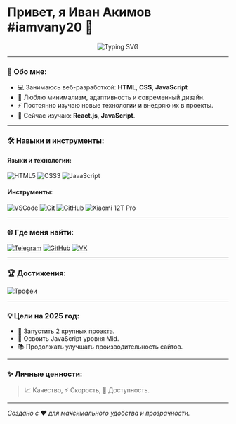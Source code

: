 # Привет, я Иван Акимов #iamvany20 👋

<!-- Основной блок с интерактивной информацией -->
<div align="center">
  <img src="https://readme-typing-svg.demolab.com?font=Fedra+Sans&size=24&duration=3000&color=7A5FF9&center=true&vCenter=true&width=500&lines=Web+Developer+%7C+Frontend+Enthusiast;Creating+Responsive+and+Modern+Websites;Passionate+about+Performance+and+Accessibility" alt="Typing SVG">
</div>

---

### 📖 Обо мне:

- 💻 Занимаюсь веб-разработкой: **HTML**, **CSS**, **JavaScript**
- 🎨 Люблю минимализм, адаптивность и современный дизайн.
- ⚡ Постоянно изучаю новые технологии и внедряю их в проекты.
- 🌱 Сейчас изучаю: **React.js**, **JavaScript**.

---

### 🛠️ Навыки и инструменты:

#### Языки и технологии:
![HTML5](https://img.shields.io/badge/-HTML5-E34F26?style=flat&logo=html5&logoColor=white)
![CSS3](https://img.shields.io/badge/-CSS3-1572B6?style=flat&logo=css3&logoColor=white)
![JavaScript](https://img.shields.io/badge/-JavaScript-F7DF1E?style=flat&logo=javascript&logoColor=black)


#### Инструменты:
![VSCode](https://img.shields.io/badge/-VSCode-007ACC?style=flat&logo=visualstudiocode&logoColor=white)
![Git](https://img.shields.io/badge/-Git-F05032?style=flat&logo=git&logoColor=white)
![GitHub](https://img.shields.io/badge/-GitHub-181717?style=flat&logo=github&logoColor=white)
![Xiaomi 12T Pro](https://img.shields.io/badge/-Xiaomi%2012T%20Pro-FF6900?style=flat&logo=xiaomi&logoColor=white)

---

### 🌐 Где меня найти:

[![Telegram](https://img.shields.io/badge/Telegram-2CA5E0?style=flat&logo=telegram&logoColor=white)](https://t.me/iamvany10)
[![GitHub](https://img.shields.io/badge/GitHub-100000?style=flat&logo=github&logoColor=white)](https://github.com/iamvany30)
[![VK](https://img.shields.io/badge/VK-4680C2?style=flat&logo=vk&logoColor=white)](https://vk.com/vanys_vk)

---


### 🏆 Достижения:

![Трофеи](https://github-profile-trophy.vercel.app/?username=iamvany30&theme=gruvbox&no-frame=true&row=1&column=7)

---

### 💡 Цели на 2025 год:

- 🚀 Запустить 2 крупных проэкта.
- 🌟 Освоить JavaScript уровня Mid.
- 📚 Продолжать улучшать производительность сайтов.

---

### ✨ Личные ценности:

> 📈 Качество, ⚡ Скорость, 🤝 Доступность.

---

*Создано с ❤️ для максимального удобства и прозрачности.*
